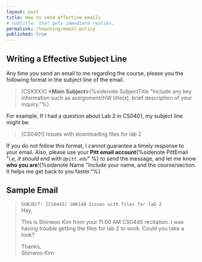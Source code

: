 ```yaml
---
layout: post
title: How to send effective emails
# subtitle: that gets immediate replies.
permalink: /teaching/email-policy
published: true
---
```

## Writing a Effective Subject Line

Any time you send an email to me regarding the course, please you the following format in the subject line of the email.

> [CSXXXX] **<Main Subject\>**{%sidenote SubjectTitle "Include any key information such as assignment/HW title(s), brief description of your inquiry."%}

For example, If I had a question about Lab 2 in CS0401, my subject line might be:

> [CS0401] Issues with downloading files for lab 2

If you do not follow this format, I cannot guarantee a timely response to your email.
Also, please use your **Pitt email account**{%sidenote PittEmail "*i.e, it should end with `@pitt.edu`*" %} to send the message, and let me know **who you are**!{%sidenote Name "Include your name, and the course/section. It helps me get back to you faster."%}

## Sample Email

> `SUBJECT: [CS0445] SHK148 Issues with files for lab 2`  
> Hey,
>
> This is Shinwoo Kim from your 11:00 AM CS0445 recitation. I was having trouble getting the files for lab 2 to work. Could you take a look?
>
> Thanks,  
> Shinwoo Kim  


